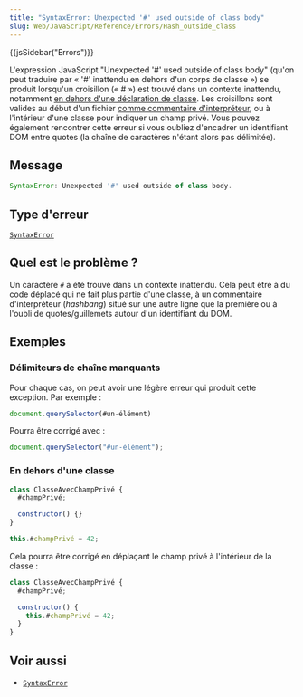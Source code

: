 ```yaml
---
title: "SyntaxError: Unexpected '#' used outside of class body"
slug: Web/JavaScript/Reference/Errors/Hash_outside_class
---
```


{{jsSidebar("Errors")}}

L'expression JavaScript "Unexpected '#' used outside of class body" (qu'on peut traduire par «&nbsp;'#' inattendu en dehors d'un corps de classe&nbsp;») se produit lorsqu'un croisillon («&nbsp;#&nbsp;») est trouvé dans un contexte inattendu, notamment [en dehors d'une déclaration de classe](/fr/docs/Web/JavaScript/Reference/Classes/Private_elements). Les croisillons sont valides au début d'un fichier [comme commentaire d'interpréteur](/fr/docs/Web/JavaScript/Reference/Lexical_grammar), ou à l'intérieur d'une classe pour indiquer un champ privé. Vous pouvez également rencontrer cette erreur si vous oubliez d'encadrer un identifiant DOM entre quotes (la chaîne de caractères n'étant alors pas délimitée).

## Message

```js
SyntaxError: Unexpected '#' used outside of class body.
```

## Type d'erreur

[`SyntaxError`](/fr/docs/Web/JavaScript/Reference/Global_Objects/SyntaxError)

## Quel est le problème&nbsp;?

Un caractère `#` a été trouvé dans un contexte inattendu. Cela peut être à du code déplacé qui ne fait plus partie d'une classe, à un commentaire d'interpréteur (<i lang="en">hashbang</i>) situé sur une autre ligne que la première ou à l'oubli de quotes/guillemets autour d'un identifiant du DOM.

## Exemples

### Délimiteurs de chaîne manquants

Pour chaque cas, on peut avoir une légère erreur qui produit cette exception. Par exemple&nbsp;:

```js example-bad
document.querySelector(#un-élément)
```

Pourra être corrigé avec&nbsp;:

```js example-good
document.querySelector("#un-élément");
```

### En dehors d'une classe

```js example-bad
class ClasseAvecChampPrivé {
  #champPrivé;

  constructor() {}
}

this.#champPrivé = 42;
```

Cela pourra être corrigé en déplaçant le champ privé à l'intérieur de la classe&nbsp;:

```js example-good
class ClasseAvecChampPrivé {
  #champPrivé;

  constructor() {
    this.#champPrivé = 42;
  }
}
```

## Voir aussi

- [`SyntaxError`](/fr/docs/Web/JavaScript/Reference/Global_Objects/SyntaxError)
